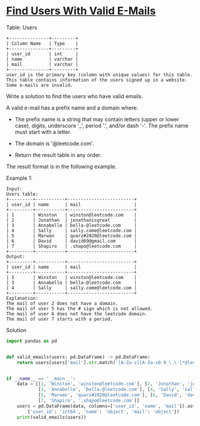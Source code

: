 # [Find Users With Valid E-Mails](https://leetcode.com/problems/find-users-with-valid-e-mails/description/)

Table: Users
```
+---------------+---------+
| Column Name   | Type    |
+---------------+---------+
| user_id       | int     |
| name          | varchar |
| mail          | varchar |
+---------------+---------+
user_id is the primary key (column with unique values) for this table.
This table contains information of the users signed up in a website. Some e-mails are invalid.
``` 

Write a solution to find the users who have valid emails.

A valid e-mail has a prefix name and a domain where:

- The prefix name is a string that may contain letters (upper or lower case), digits, underscore '_', period '.', and/or dash '-'. The prefix name must start with a letter.
- The domain is '@leetcode.com'.

- Return the result table in any order.

The result format is in the following example.

Example 1:
```
Input: 
Users table:
+---------+-----------+-------------------------+
| user_id | name      | mail                    |
+---------+-----------+-------------------------+
| 1       | Winston   | winston@leetcode.com    |
| 2       | Jonathan  | jonathanisgreat         |
| 3       | Annabelle | bella-@leetcode.com     |
| 4       | Sally     | sally.come@leetcode.com |
| 5       | Marwan    | quarz#2020@leetcode.com |
| 6       | David     | david69@gmail.com       |
| 7       | Shapiro   | .shapo@leetcode.com     |
+---------+-----------+-------------------------+
Output: 
+---------+-----------+-------------------------+
| user_id | name      | mail                    |
+---------+-----------+-------------------------+
| 1       | Winston   | winston@leetcode.com    |
| 3       | Annabelle | bella-@leetcode.com     |
| 4       | Sally     | sally.come@leetcode.com |
+---------+-----------+-------------------------+
Explanation: 
The mail of user 2 does not have a domain.
The mail of user 5 has the # sign which is not allowed.
The mail of user 6 does not have the leetcode domain.
The mail of user 7 starts with a period.
```
Solution
```python
import pandas as pd


def valid_emails(users: pd.DataFrame) -> pd.DataFrame:
    return users[users['mail'].str.match('[A-Za-z][A-Za-z0-9_\.\-]*@leetcode(\?com)?\.com')]


if __name__ == '__main__':
    data = [[1, 'Winston', 'winston@leetcode.com'], [2, 'Jonathan', 'jonathanisgreat'],
            [3, 'Annabelle', 'bella-@leetcode.com'], [4, 'Sally', 'sally.come@leetcode.com'],
            [5, 'Marwan', 'quarz#2020@leetcode.com'], [6, 'David', 'david69@gmail.com'],
            [7, 'Shapiro', '.shapo@leetcode.com']]
    users = pd.DataFrame(data, columns=['user_id', 'name', 'mail']).astype(
        {'user_id': 'int64', 'name': 'object', 'mail': 'object'})
    print(valid_emails(users))
```